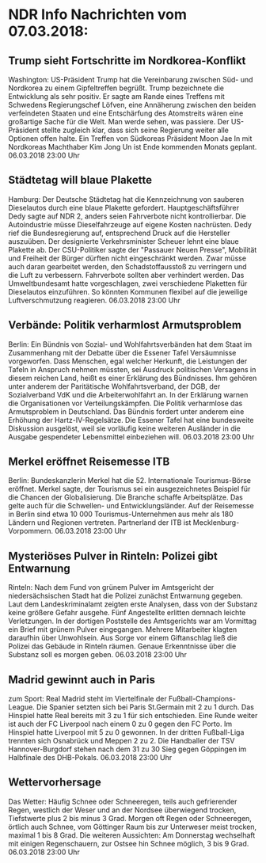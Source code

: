# NDR Info Nachrichten vom 07.03.2018:


## Trump sieht Fortschritte im Nordkorea-Konflikt
Washington: 	US-Präsident Trump hat die Vereinbarung zwischen Süd- und Nordkorea zu einem Gipfeltreffen begrüßt. Trump bezeichnete die Entwicklung als sehr positiv. Er sagte am Rande eines Treffens mit Schwedens Regierungschef Löfven, eine Annäherung zwischen den beiden verfeindeten Staaten und eine Entschärfung des Atomstreits wären eine großartige Sache für die Welt. Man werde sehen, was passiere. Der US-Präsident stellte zugleich klar, dass sich seine Regierung weiter alle Optionen offen halte. Ein Treffen von Südkoreas Präsident Moon Jae In mit Nordkoreas Machthaber Kim Jong Un ist Ende kommenden Monats geplant. 06.03.2018 23:00 Uhr 

## Städtetag will blaue Plakette
Hamburg: Der Deutsche Städtetag hat die Kennzeichnung von sauberen Dieselautos durch eine blaue Plakette gefordert. Hauptgeschäftsführer Dedy sagte auf NDR 2, anders seien Fahrverbote nicht kontrollierbar. Die Autoindustrie müsse Dieselfahrzeuge auf eigene Kosten nachrüsten. Dedy rief die Bundesregierung auf, entsprechend Druck auf die Hersteller auszuüben. Der designierte Verkehrsminister Scheuer lehnt eine blaue Plakette ab. Der CSU-Politiker sagte der "Passauer Neuen Presse", Mobilität und Freiheit der Bürger dürften nicht eingeschränkt werden. Zwar müsse auch daran gearbeitet werden, den Schadstoffausstoß zu verringern und die Luft zu verbessern. Fahrverbote sollten aber verhindert werden. Das Umweltbundesamt hatte vorgeschlagen, zwei verschiedene Plaketten für Dieselautos einzuführen. So könnten Kommunen flexibel auf die jeweilige Luftverschmutzung reagieren. 06.03.2018 23:00 Uhr 

## Verbände: Politik verharmlost Armutsproblem
Berlin: Ein Bündnis von Sozial- und Wohlfahrtsverbänden hat dem Staat im Zusammenhang mit der Debatte über die Essener Tafel Versäumnisse vorgeworfen. Dass Menschen, egal welcher Herkunft, die Leistungen der Tafeln in Anspruch nehmen müssten, sei Ausdruck politischen Versagens in diesem reichen Land, heißt es einer Erklärung des Bündnisses. Ihm gehören unter anderem der Paritätische Wohlfahrtsverband, der DGB, der Sozialverband VdK und die Arbeiterwohlfahrt an. In der Erklärung warnen die Organisationen vor Verteilungskämpfen. Die Politik verharmlose das Armutsproblem in Deutschland. Das Bündnis fordert unter anderem eine Erhöhung der Hartz-IV-Regelsätze. Die Essener Tafel hat eine bundesweite Diskussion ausgelöst, weil sie vorläufig keine weiteren Ausländer in die Ausgabe gespendeter Lebensmittel einbeziehen will. 06.03.2018 23:00 Uhr 

## Merkel eröffnet Reisemesse ITB
Berlin: Bundeskanzlerin Merkel hat die 52. Internationale Tourismus-Börse eröffnet. Merkel sagte, der Tourismus sei ein ausgezeichnetes Beispiel für die Chancen der Globalisierung. Die Branche schaffe Arbeitsplätze. Das gelte auch für die Schwellen- und Entwicklungsländer. Auf der Reisemesse in Berlin sind etwa 10 000 Tourismus-Unternehmen aus mehr als 180 Ländern und Regionen vertreten. Partnerland der ITB ist Mecklenburg-Vorpommern. 06.03.2018 23:00 Uhr 

## Mysteriöses Pulver in Rinteln: Polizei gibt Entwarnung
Rinteln: Nach dem Fund von grünem Pulver im Amtsgericht der niedersächsischen Stadt hat die Polizei zunächst Entwarnung gegeben. Laut dem Landeskriminalamt zeigten erste Analysen, dass von der Substanz keine größere Gefahr ausgehe. Fünf Angestellte erlitten demnach leichte Verletzungen. In der dortigen Poststelle des Amtsgerichts war am Vormittag ein Brief mit grünem Pulver eingegangen. Mehrere Mitarbeiter klagten daraufhin über Unwohlsein. Aus Sorge vor einem Giftanschlag ließ die Polizei das Gebäude in Rinteln räumen. Genaue Erkenntnisse über die Substanz soll es morgen geben. 06.03.2018 23:00 Uhr 

## Madrid gewinnt auch in Paris
zum Sport: Real Madrid steht im Viertelfinale der Fußball-Champions-League. Die Spanier setzten sich bei Paris St.Germain mit 2 zu 1 durch. Das Hinspiel hatte Real bereits mit 3 zu 1 für sich entschieden. Eine Runde weiter ist auch der FC Liverpool nach einem 0 zu 0 gegen den FC Porto. Im Hinspiel hatte Liverpool mit 5 zu 0 gewonnen. In der dritten Fußball-Liga trennten sich Osnabrück und Meppen 2 zu 2. Die Handballer der TSV Hannover-Burgdorf stehen nach dem 31 zu 30 Sieg gegen Göppingen im Halbfinale des DHB-Pokals. 06.03.2018 23:00 Uhr 

## Wettervorhersage
Das Wetter:
Häufig Schnee oder Schneeregen, teils auch gefrierender Regen, westlich der Weser und an der Nordsee überwiegend trocken, Tiefstwerte plus 2 bis minus 3 Grad. Morgen oft Regen oder Schneeregen, örtlich auch Schnee, vom Göttinger Raum bis zur Unterweser meist trocken, maximal 1 bis 8 Grad. Die weiteren Aussichten: Am Donnerstag wechselhaft mit einigen Regenschauern, zur Ostsee hin Schnee möglich, 3 bis 9 Grad. 06.03.2018 23:00 Uhr 
